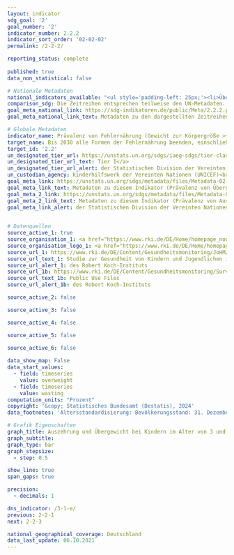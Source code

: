 ```yaml
---
layout: indicator    
sdg_goal: '2'    
goal_number: '2'    
indicator_number: 2.2.2    
indicator_sort_order: '02-02-02'    
permalink: /2-2-2/    

reporting_status: complete
    
published: true    
data_non_statistical: false    

# Nationale Metadaten    
national_indicators_available: "<ul style='padding-left: 25px;'><li>Übergewicht</li> <li> Auszehrung</li></ul>"    
comparison_sdg: Die Zeitreihen entsprechen teilweise den UN-Metadaten.    
goal_meta_national_link: https://sdg-indikatoren.de/public/Meta/2.2.2.pdf
goal_meta_national_link_text: Metadaten zu den dargestellten Zeitreihen    

# Globale Metadaten    
indicator_name: Prävalenz von Fehlernährung (Gewicht zur Körpergröße >+2 oder <-2 Standardabweichung vom Median gemäß den Standards der WHO für das Wachstum von Kindern) bei Kindern unter 5 Jahren, nach Art der Fehlernährung (Auszehrung und Übergewicht)    
target_name: Bis 2030 alle Formen der Fehlernährung beenden, einschließlich durch Erreichung der international vereinbarten Zielvorgaben in Bezug auf Wachstumshemmung und Auszehrung bei Kindern unter 5 Jahren bis 2025, und den Ernährungsbedürfnissen von heranwachsenden Mädchen, schwangeren und stillenden Frauen und älteren Menschen Rechnung tragen    
target_id: '2.2'    
un_designated_tier_url: https://unstats.un.org/sdgs/iaeg-sdgs/tier-classification/'    
un_designated_tier_url_text: Tier I</a>    
un_designated_tier_url_alert: der Statistischen Division der Vereinten Nationen    
un_custodian_agency: Kinderhilfswerk der Vereinten Nationen (UNICEF)<br>Weltgesundheitsorganisation (WHO)    
goal_meta_link: https://unstats.un.org/sdgs/metadata/files/Metadata-02-02-02a.pdf    
goal_meta_link_text: Metadaten zu diesem Indikator (Prävalenz von Übergewicht)
goal_meta_2_link: https://unstats.un.org/sdgs/metadata/files/Metadata-02-02-02b.pdf
goal_meta_2_link_text: Metadaten zu diesem Indikator (Prävalenz von Auszehrung)    
goal_meta_link_alert: der Statistischen Division der Vereinten Nationen    
    

# Datenquellen
source_active_1: true
source_organisation_1: <a href="https://www.rki.de/DE/Home/homepage_node.html" target="_blank" onclick="return confirm_alert('des Robert Koch-Instituts','De');" title="Klicken Sie hier um zur Website der Organisation Robert Koch-Institut (RKI) zu gelangen."> Robert Koch-Institut (RKI) </a>
source_organisation_logo_1: <a href="https://www.rki.de/DE/Home/homepage_node.html" target="_blank" onclick="return confirm_alert('des Robert Koch-Instituts','De');"><img src="https://sdg-indikatoren.de/public/OrgImgDe/rki.png" alt="Logo rki" style="height:60px; width:148px"/></a>
source_url_1: https://www.rki.de/DE/Content/Gesundheitsmonitoring/JoHM/2018/JoHM_Inhalt_18_01.html?nn=2377388
source_url_text_1: Studie zur Gesundheit von Kindern und Jugendlichen in Deutschland (KiGGS) – KiGGS Welle 2
source_url_alert_1: des Robert Koch-Instituts
source_url_1b: https://www.rki.de/DE/Content/Gesundheitsmonitoring/Surveydaten/Surveydaten_node.html
source_url_text_1b: Public Use Files
source_url_alert_1b: des Robert Koch-Instituts

source_active_2: false

source_active_3: false

source_active_4: false

source_active_5: false

source_active_6: false
    
data_show_map: False    
data_start_values: 
  - field: timeseries
    value: overweight
  - field: timeseries
    value: wasting    
computation_units: "Prozent"    
copyright: '&copy; Statistisches Bundesamt (Destatis), 2024'    
data_footnotes: 'Altersstandardisierung: Bevölkerungsstand: 31. Dezember 2015.<br>• Die Daten 2003-2006 basieren auf einer Sonderauswertung und sind nicht öffentlich zugänglich. <br>• WHO: World Health Organization (Weltgesundheitsorganisation).'    

# Grafik Eigenschaften    
graph_title: Auszehrung und Übergewicht bei Kindern im Alter von 3 und 4 Jahren
graph_subtitle:     
graph_type: bar
graph_stepsize: 
  - step: 0.5    

show_line: true
span_gaps: true

precision:
  - decimals: 1    

dns_indicator: /3-1-e/
previous: 2-2-1    
next: 2-2-3    

national_geographical_coverage: Deutschland    
data_last_update: 06.10.2021    
---
```


<span></span>